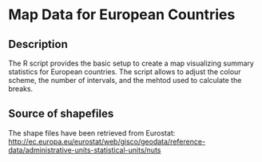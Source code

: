 # Map Data for European Countries

## Description
The R script provides the basic setup to create a map visualizing summary statistics for European countries. The script allows to adjust the colour scheme, the number of intervals, and the mehtod used to calculate the breaks.

## Source of shapefiles
The shape files have been retrieved from Eurostat:
http://ec.europa.eu/eurostat/web/gisco/geodata/reference-data/administrative-units-statistical-units/nuts
